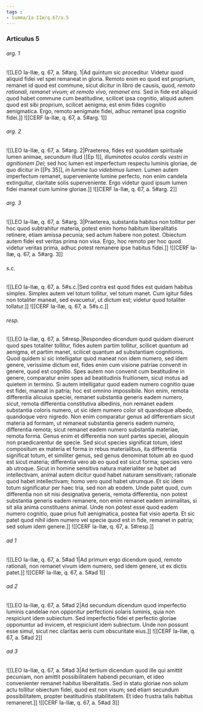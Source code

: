 ```yaml
---
tags : 
- Summa/Ia-IIæ/q.67/a.5
---
```


### Articulus 5

###### arg. 1
![[LEO Ia-IIæ, q. 67, a. 5#arg. 1|Ad quintum sic proceditur. Videtur quod aliquid fidei vel spei remaneat in gloria. Remoto enim eo quod est proprium, remanet id quod est commune, sicut dicitur in libro de causis, quod, *remoto rationali, remanet vivum; et remoto vivo, remanet ens*. Sed in fide est aliquid quod habet commune cum beatitudine, scilicet ipsa cognitio, aliquid autem quod est sibi proprium, scilicet aenigma; est enim fides cognitio aenigmatica. Ergo, remoto aenigmate fidei, adhuc remanet ipsa cognitio fidei.]]
![[CERF Ia-IIæ, q. 67, a. 5#arg. 1]]

###### arg. 2
![[LEO Ia-IIæ, q. 67, a. 5#arg. 2|Praeterea, fides est quoddam spirituale lumen animae, secundum illud [[Ep 1]], *illuminatos oculos cordis vestri in agnitionem Dei*; sed hoc lumen est imperfectum respectu luminis gloriae, de quo dicitur in [[Ps 35]], *in lumine tuo videbimus lumen*. Lumen autem imperfectum remanet, superveniente lumine perfecto, non enim candela extinguitur, claritate solis superveniente. Ergo videtur quod ipsum lumen fidei maneat cum lumine gloriae.]]
![[CERF Ia-IIæ, q. 67, a. 5#arg. 2]]

###### arg. 3
![[LEO Ia-IIæ, q. 67, a. 5#arg. 3|Praeterea, substantia habitus non tollitur per hoc quod subtrahitur materia, potest enim homo habitum liberalitatis retinere, etiam amissa pecunia; sed actum habere non potest. Obiectum autem fidei est veritas prima non visa. Ergo, hoc remoto per hoc quod videtur veritas prima, adhuc potest remanere ipse habitus fidei.]]
![[CERF Ia-IIæ, q. 67, a. 5#arg. 3]]

###### s.c.
![[LEO Ia-IIæ, q. 67, a. 5#s.c.|Sed contra est quod fides est quidam habitus simplex. Simplex autem vel totum tollitur, vel totum manet. Cum igitur fides non totaliter maneat, sed evacuetur, ut dictum est; videtur quod totaliter tollatur.]]
![[CERF Ia-IIæ, q. 67, a. 5#s.c.]]

###### resp.
![[LEO Ia-IIæ, q. 67, a. 5#resp.|Respondeo dicendum quod quidam dixerunt quod spes totaliter tollitur, fides autem partim tollitur, scilicet quantum ad aenigma, et partim manet, scilicet quantum ad substantiam cognitionis. Quod quidem si sic intelligatur quod maneat non idem numero, sed idem genere, verissime dictum est, fides enim cum visione patriae convenit in genere, quod est cognitio. Spes autem non convenit cum beatitudine in genere, comparatur enim spes ad beatitudinis fruitionem, sicut motus ad quietem in termino. Si autem intelligatur quod eadem numero cognitio quae est fidei, maneat in patria; hoc est omnino impossibile. Non enim, remota differentia alicuius speciei, remanet substantia generis eadem numero, sicut, remota differentia constitutiva albedinis, non remanet eadem substantia coloris numero, ut sic idem numero color sit quandoque albedo, quandoque vero nigredo. Non enim comparatur genus ad differentiam sicut materia ad formam, ut remaneat substantia generis eadem numero, differentia remota; sicut remanet eadem numero substantia materiae, remota forma. Genus enim et differentia non sunt partes speciei, alioquin non praedicarentur de specie. Sed sicut species significat totum, idest compositum ex materia et forma in rebus materialibus, ita differentia significat totum, et similiter genus, sed genus denominat totum ab eo quod est sicut materia; differentia vero ab eo quod est sicut forma; species vero ab utroque. Sicut in homine sensitiva natura materialiter se habet ad intellectivam, animal autem dicitur quod habet naturam sensitivam; rationale quod habet intellectivam; homo vero quod habet utrumque. Et sic idem totum significatur per haec tria, sed non ab eodem. Unde patet quod, cum differentia non sit nisi designativa generis, remota differentia, non potest substantia generis eadem remanere, non enim remanet eadem animalitas, si sit alia anima constituens animal. Unde non potest esse quod eadem numero cognitio, quae prius fuit aenigmatica, postea fiat visio aperta. Et sic patet quod nihil idem numero vel specie quod est in fide, remanet in patria; sed solum idem genere.]]
![[CERF Ia-IIæ, q. 67, a. 5#resp.]]

###### ad 1
![[LEO Ia-IIæ, q. 67, a. 5#ad 1|Ad primum ergo dicendum quod, remoto rationali, non remanet vivum idem numero, sed idem genere, ut ex dictis patet.]]
![[CERF Ia-IIæ, q. 67, a. 5#ad 1]]

###### ad 2
![[LEO Ia-IIæ, q. 67, a. 5#ad 2|Ad secundum dicendum quod imperfectio luminis candelae non opponitur perfectioni solaris luminis, quia non respiciunt idem subiectum. Sed imperfectio fidei et perfectio gloriae opponuntur ad invicem, et respiciunt idem subiectum. Unde non possunt esse simul, sicut nec claritas aeris cum obscuritate eius.]]
![[CERF Ia-IIæ, q. 67, a. 5#ad 2]]

###### ad 3
![[LEO Ia-IIæ, q. 67, a. 5#ad 3|Ad tertium dicendum quod ille qui amittit pecuniam, non amittit possibilitatem habendi pecuniam, et ideo convenienter remanet habitus liberalitatis. Sed in statu gloriae non solum actu tollitur obiectum fidei, quod est non visum; sed etiam secundum possibilitatem, propter beatitudinis stabilitatem. Et ideo frustra talis habitus remaneret.]]
![[CERF Ia-IIæ, q. 67, a. 5#ad 3]]

